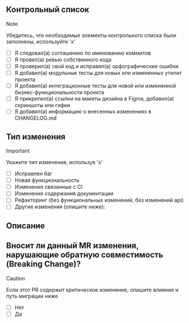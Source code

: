 ## Контрольный список

> [!NOTE]
> Убедитесь, что необходимые элементы контрольного списка были заполнены, используйте 'x'

- [ ] Я следовал(a) соглашению по именованию коммитов
- [ ] Я провел(a) ревью собственного кода
- [ ] Я проверил(a) свой код и исправил(a) орфографические ошибки
- [ ] Я добавил(a) модульные тесты для новых или измененных утилит проекта
- [ ] Я добавил(a) интеграционные тесты для новой или измененной бизнес-функциональности проекта
- [ ] Я прикрепил(a) ссылки на макеты дизайна в Figma, добавил(a) скриншоты или гифки
- [ ] Я добавил(a) информацию о внесенных изменениях в CHANGELOG.md

## Тип изменения

> [!IMPORTANT]
> Укажите тип изменения, используя 'x'

- [ ] Исправлен баг
- [ ] Новая функциональность
- [ ] Изменения связанные с CI
- [ ] Изменения содержания документации
- [ ] Рефакторинг (без функциональных изменений, без изменений api)
- [ ] Другие изменения (опишите ниже):

## Описание

<!-- Опишите изменения -->

## Вносит ли данный MR изменения, нарушающие обратную совместимость (Breaking Change)?

> [!CAUTION]
> Если этот PR содержит критическое изменение, опишите влияние и путь миграции ниже

- [ ] Нет
- [ ] Да
